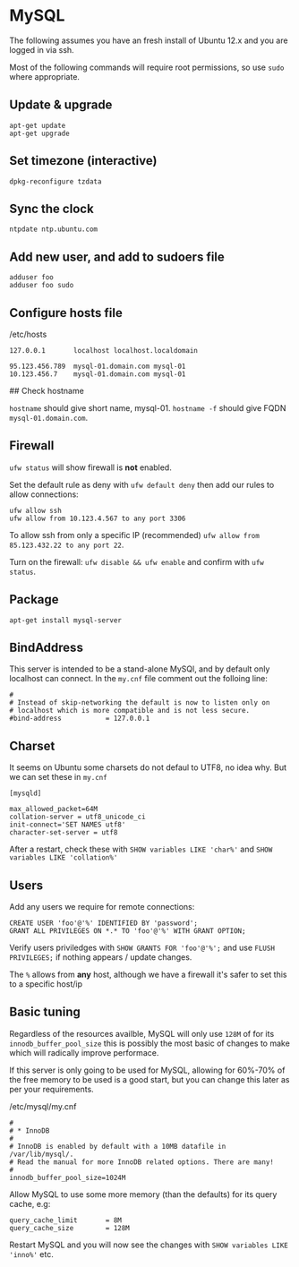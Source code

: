 # MySQL

The following assumes you have an fresh install of Ubuntu 12.x and you are logged in via ssh.

Most of the following commands will require root permissions, so use `sudo` where appropriate.

## Update & upgrade

```
apt-get update
apt-get upgrade
```

## Set timezone (interactive)

`dpkg-reconfigure tzdata`

## Sync the clock

`ntpdate ntp.ubuntu.com`

## Add new user, and add to sudoers file
```
adduser foo
adduser foo sudo
```

## Configure hosts file

/etc/hosts

```
127.0.0.1       localhost localhost.localdomain

95.123.456.789  mysql-01.domain.com mysql-01
10.123.456.7    mysql-01.domain.com mysql-01
```

## Check hostname

`hostname` should give short name, mysql-01. `hostname -f` should give FQDN `mysql-01.domain.com`.

## Firewall

`ufw status` will show firewall is <strong>not</strong> enabled.

Set the default rule as deny with `ufw default deny` then add our rules to allow connections:

```
ufw allow ssh
ufw allow from 10.123.4.567 to any port 3306
```

To allow ssh from only a specific IP (recommended) `ufw allow from 85.123.432.22 to any port 22`.

Turn on the firewall: `ufw disable && ufw enable` and confirm with `ufw status`.

## Package

`apt-get install mysql-server`

## BindAddress

This server is intended to be a stand-alone MySQl, and by default only localhost can connect. In the `my.cnf` file comment out the folloing line:

```
#
# Instead of skip-networking the default is now to listen only on
# localhost which is more compatible and is not less secure.
#bind-address           = 127.0.0.1
```

## Charset

It seems on Ubuntu some charsets do not defaul to UTF8, no idea why. But we can set these in `my.cnf`

```
[mysqld]

max_allowed_packet=64M
collation-server = utf8_unicode_ci
init-connect='SET NAMES utf8'
character-set-server = utf8
```

After a restart, check these with `SHOW variables LIKE 'char%'` and `SHOW variables LIKE 'collation%'`

## Users

Add any users we require for remote connections:

```
CREATE USER 'foo'@'%' IDENTIFIED BY 'password';
GRANT ALL PRIVILEGES ON *.* TO 'foo'@'%' WITH GRANT OPTION;
```

Verify users priviledges with `SHOW GRANTS FOR 'foo'@'%';` and use `FLUSH PRIVILEGES;` if nothing appears / update changes.

The `%` allows from <strong>any</strong> host, although we have a firewall it's safer to set this to a specific host/ip

## Basic tuning

Regardless of the resources availble, MySQL will only use `128M` of for its `innodb_buffer_pool_size` this is possibly the most basic of changes to make which will radically improve performace.

If this server is only going to be used for MySQL, allowing for 60%-70% of the free memory to be used is a good start, but you can change this later as per your requirements.

/etc/mysql/my.cnf

```
#
# * InnoDB
#
# InnoDB is enabled by default with a 10MB datafile in /var/lib/mysql/.
# Read the manual for more InnoDB related options. There are many!
#
innodb_buffer_pool_size=1024M
```

Allow MySQL to use some more memory (than the defaults) for its query cache, e.g: 

```
query_cache_limit       = 8M
query_cache_size        = 128M
```

Restart MySQL and you will now see the changes with `SHOW variables LIKE 'inno%'` etc.
